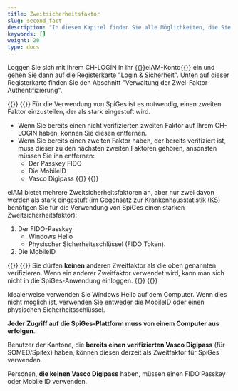 ```yaml
---
title: Zweitsicherheitsfaktor
slug: second_fact
description: "In diesem Kapitel finden Sie alle Möglichkeiten, die Sie als Zweitsicherheitsfaktor haben."
keywords: []
weight: 20
type: docs
---
```


Loggen Sie sich mit Ihrem CH-LOGIN in Ihr {{<link url="https://www.myaccount.eiam.admin.ch/" newTab="true">}}eIAM-Konto{{</link>}} ein und gehen Sie dann auf die Registerkarte "Login & Sicherheit". Unten auf dieser Registerkarte finden Sie den Abschnitt "Verwaltung der Zwei-Faktor-Authentifizierung".

{{<alert color="info">}}
{{<markdown>}}
Für die Verwendung von SpiGes ist es notwendig, einen zweiten Faktor einzustellen, der als stark eingestuft wird.

- Wenn Sie bereits einen nicht verifizierten zweiten Faktor auf Ihrem CH-LOGIN haben, können Sie diesen entfernen.
- Wenn Sie bereits einen zweiten Faktor haben, der bereits verifiziert ist, muss dieser zu den nächsten zweiten Faktoren gehören, ansonsten müssen Sie ihn entfernen:
    - Der Passkey FIDO
    - Die MobileID
    - Vasco Digipass
{{</markdown>}}
{{</alert>}}

eIAM bietet mehrere Zweitsicherheitsfaktoren an, aber nur zwei davon werden als stark eingestuft (im Gegensatz zur Krankenhausstatistik (KS) benötigen Sie für die Verwendung von SpiGes einen starken Zweitsicherheitsfaktor):

1. Der FIDO-Passkey
    - Windows Hello
    - Physischer Sicherheitsschlüssel (FIDO Token).
2. Die MobileID

{{<alert color="warning">}}
{{<markdown>}}
Sie dürfen **keinen** anderen Zweitfaktor als die oben genannten verifizieren. Wenn ein anderer Zweitfaktor verwendet wird, kann man sich nicht in die SpiGes-Anwendung einloggen.
{{</markdown>}}
{{</alert>}}

Idealerweise verwenden Sie Windows Hello auf dem Computer.
Wenn dies nicht möglich ist, verwenden Sie entweder die MobileID oder einen physischen Sicherheitsschlüssel.

**Jeder Zugriff auf die SpiGes-Plattform muss von einem Computer aus erfolgen**.

Benutzer der Kantone, die **bereits einen verifizierten Vasco Digipass** (für SOMED/Spitex) haben, können diesen derzeit als Zweitfaktor für SpiGes verwenden.

Personen, **die keinen Vasco Digipass** haben, müssen einen FIDO Passkey oder Mobile ID verwenden.
